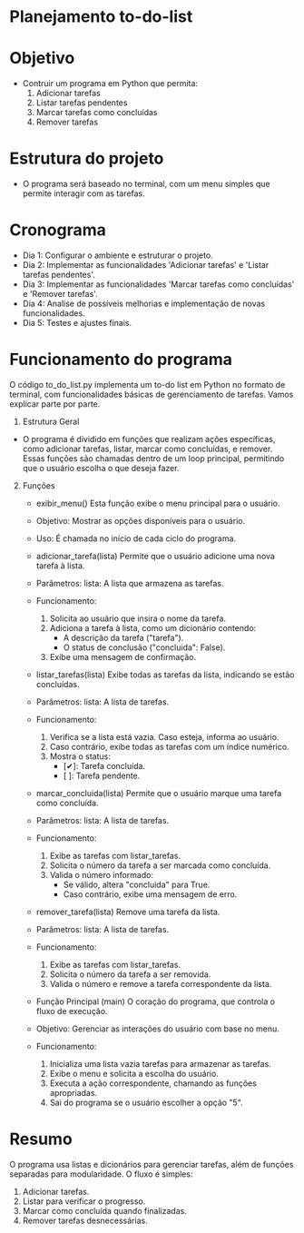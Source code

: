 # Planejamento to-do-list

# Objetivo
- Contruir um programa em Python que permita:
    1. Adicionar tarefas
    2. Listar tarefas pendentes
    3. Marcar tarefas como concluídas
    4. Remover tarefas

# Estrutura do projeto
-  O programa será baseado no terminal, com um menu simples que permite interagir com as tarefas.

# Cronograma
- Dia 1: Configurar o ambiente e estruturar o projeto.
- Dia 2: Implementar as funcionalidades 'Adicionar tarefas' e 'Listar tarefas pendentes'.
- Dia 3: Implementar as funcionalidades 'Marcar tarefas como concluídas' e 'Remover tarefas'.
- Dia 4: Analise de possíveis melhorias e implementação de novas funcionalidades. 
- Dia 5: Testes e ajustes finais.

# Funcionamento do programa

O código to_do_list.py implementa um to-do list em Python no formato de terminal, com funcionalidades básicas de gerenciamento de tarefas. Vamos explicar parte por parte.

1. Estrutura Geral
- O programa é dividido em funções que realizam ações específicas, como adicionar tarefas, listar, marcar como concluídas, e remover. Essas funções são chamadas dentro de um loop principal, permitindo que o usuário escolha o que deseja fazer.

2. Funções
    - exibir_menu()
    Esta função exibe o menu principal para o usuário.

    - Objetivo: Mostrar as opções disponíveis para o usuário.
    - Uso: É chamada no início de cada ciclo do programa.

    -  adicionar_tarefa(lista)
    Permite que o usuário adicione uma nova tarefa à lista.

    -  Parâmetros:
        lista: A lista que armazena as tarefas.
    - Funcionamento: 
        1. Solicita ao usuário que insira o nome da tarefa.
        2. Adiciona a tarefa à lista, como um dicionário contendo:
            - A descrição da tarefa ("tarefa").
            - O status de conclusão ("concluida": False).
        3. Exibe uma mensagem de confirmação.
    
    - listar_tarefas(lista)
    Exibe todas as tarefas da lista, indicando se estão concluídas.

    - Parâmetros:
        lista: A lista de tarefas.
    - Funcionamento:
        1. Verifica se a lista está vazia. Caso esteja, informa ao usuário.
        2. Caso contrário, exibe todas as tarefas com um índice numérico.
        3. Mostra o status:
            - [✔]: Tarefa concluída.
            - [ ]: Tarefa pendente.

    - marcar_concluida(lista)
    Permite que o usuário marque uma tarefa como concluída.

    - Parâmetros:
        lista: A lista de tarefas.
    - Funcionamento:
        1. Exibe as tarefas com listar_tarefas.
        2. Solicita o número da tarefa a ser marcada como concluída.
        3. Valida o número informado:
            - Se válido, altera "concluida" para True.
            - Caso contrário, exibe uma mensagem de erro.

    - remover_tarefa(lista)
    Remove uma tarefa da lista.

    - Parâmetros:
        lista: A lista de tarefas.
    - Funcionamento:
        1. Exibe as tarefas com listar_tarefas.
        2. Solicita o número da tarefa a ser removida.
        3. Valida o número e remove a tarefa correspondente da lista.

    - Função Principal (main)
        O coração do programa, que controla o fluxo de execução.
        
    - Objetivo: Gerenciar as interações do usuário com base no menu.
    - Funcionamento:
        1. Inicializa uma lista vazia tarefas para armazenar as tarefas.
        2. Exibe o menu e solicita a escolha do usuário.
        3. Executa a ação correspondente, chamando as funções apropriadas.
        4. Sai do programa se o usuário escolher a opção "5".

# Resumo
O programa usa listas e dicionários para gerenciar tarefas, além de funções separadas para modularidade. O fluxo é simples:

1. Adicionar tarefas.
2. Listar para verificar o progresso.
3. Marcar como concluída quando finalizadas.
4. Remover tarefas desnecessárias.
